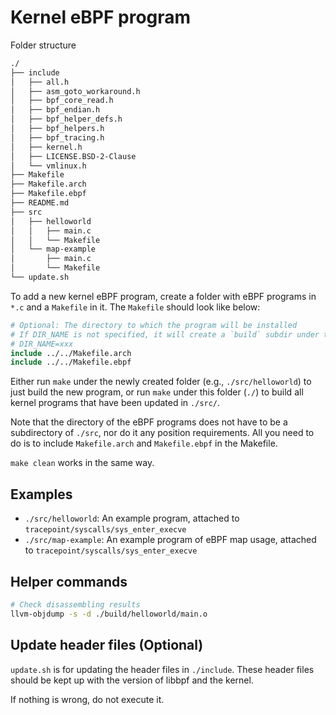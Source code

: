 # Kernel eBPF program

Folder structure

```bash
./
├── include
│   ├── all.h
│   ├── asm_goto_workaround.h
│   ├── bpf_core_read.h
│   ├── bpf_endian.h
│   ├── bpf_helper_defs.h
│   ├── bpf_helpers.h
│   ├── bpf_tracing.h
│   ├── kernel.h
│   ├── LICENSE.BSD-2-Clause
│   └── vmlinux.h
├── Makefile
├── Makefile.arch
├── Makefile.ebpf
├── README.md
├── src
│   ├── helloworld
│   │   ├── main.c
│   │   └── Makefile
│   └── map-example
│       ├── main.c
│       └── Makefile
└── update.sh
```

To add a new kernel eBPF program, create a folder with eBPF programs in `*.c` and a `Makefile` in it.
The `Makefile` should look like below:

```Makefile
# Optional: The directory to which the program will be installed
# If DIR_NAME is not specified, it will create a `build` subdir under the current directory
# DIR_NAME=xxx
include ../../Makefile.arch
include ../../Makefile.ebpf
```

Either run `make` under the newly created folder (e.g., `./src/helloworld`) to just build the new program,
or run `make` under this folder (`./`) to build all kernel programs that have been updated in `./src/`.

Note that the directory of the eBPF programs does not have to be a subdirectory of `./src`,
nor do it any position requirements. 
All you need to do is to include `Makefile.arch` and `Makefile.ebpf` in the Makefile.

`make clean` works in the same way.

## Examples

- `./src/helloworld`: An example program, attached to `tracepoint/syscalls/sys_enter_execve`
- `./src/map-example`: An example program of eBPF map usage, attached to `tracepoint/syscalls/sys_enter_execve`

## Helper commands

```bash
# Check disassembling results
llvm-objdump -s -d ./build/helloworld/main.o
```

## Update header files (Optional)

`update.sh` is for updating the header files in `./include`.
These header files should be kept up with the version of libbpf and the kernel.

If nothing is wrong, do not execute it.